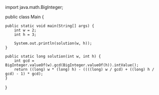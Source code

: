 import java.math.BigInteger;

public class Main {

    public static void main(String[] args) {
        int w = 2;
        int h = 3;

        System.out.println(solution(w, h));
    }

    public static long solution(int w, int h) {
        int gcd = BigInteger.valueOf(w).gcd(BigInteger.valueOf(h)).intValue();
        return ((long) w * (long) h) - ((((long) w / gcd) + ((long) h / gcd) - 1) * gcd);
    }
}
